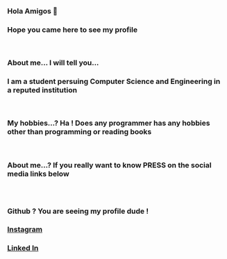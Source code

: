 ### Hola Amigos 👋<br>
<h3> Hope you came here to see my profile</h3><br>
<h3> About me... I will tell you... </h3>
<h3> I am a student persuing Computer Science and Engineering in a reputed institution</h3><br>
<h3> My hobbies...? Ha ! Does any programmer has any hobbies other than programming or reading books</h3><br>
<h3> About me...? If you really want to know PRESS on the social media links below<h3><br>
<h3> <b> Github ? </b>You are seeing my profile dude !</h3>
<h3><b><a href="https://www.instagram.com/rohith.v.kamath/"> Instagram </a></b></h3>
<h3><b><a href="https://www.linkedin.com/in/rohith-v-kamath-2b98a6214/"> Linked In </a></b></h3>


<!--
**rohithvkamath/rohithvkamath** is a ✨ _special_ ✨ repository because its `README.md` (this file) appears on your GitHub profile.

Here are some ideas to get you started:

- 🔭 I’m currently working on ...
- 🌱 I’m currently learning ...
- 👯 I’m looking to collaborate on ...
- 🤔 I’m looking for help with ...
- 💬 Ask me about ...
- 📫 How to reach me: ...
- 😄 Pronouns: ...
- ⚡ Fun fact: ...
-->
